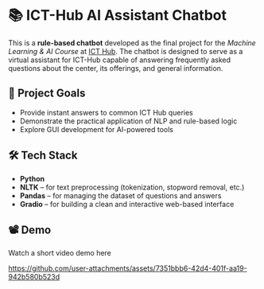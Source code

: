 # 📚 ICT-Hub AI Assistant Chatbot

This is a **rule-based chatbot** developed as the final project for the *Machine Learning & AI Course* at [ICT Hub](https://icthub.edu.eg). The chatbot is designed to serve as a virtual assistant for ICT-Hub capable of answering frequently asked questions about the center, its offerings, and general information.

## 🎯 Project Goals

- Provide instant answers to common ICT Hub queries  
- Demonstrate the practical application of NLP and rule-based logic  
- Explore GUI development for AI-powered tools

## 🛠️ Tech Stack

- **Python**
- **NLTK** – for text preprocessing (tokenization, stopword removal, etc.)
- **Pandas** – for managing the dataset of questions and answers
- **Gradio** – for building a clean and interactive web-based interface

## 📽️ Demo

Watch a short video demo here

https://github.com/user-attachments/assets/7351bbb6-42d4-401f-aa19-942b580b523d
